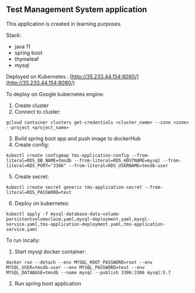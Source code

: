 ## Test Management System application
This application is created in learning purposes.

Stack:
- java 11
- spring boot
- thymeleaf
- mysql

Deployed on Kubernetes : [http://35.233.44.154:8080/](http://35.233.44.154:8080/)

To deploy on Google kubernetes engine:
1. Create cluster
2. Connect to cluster:
```
gcloud container clusters get-credentials <cluster_name> --zone <zone> --project <project_name>
```
3. Build spring boot app and push image to dockerHub
4. Create config:
```
kubectl create configmap tms-application-config --from-literal=RDS_DB_NAME=tmsdb --from-literal=RDS_HOSTNAME=mysql --from-literal=RDS_PORT="3306" --from-literal=RDS_USERNAME=tmsdb-user
```
5. Create secret:
```
kubectl create secret generic tms-application-secret --from-literal=RDS_PASSWORD=test
```
6. Deploy on kubernetes:
```
kubectl apply -f mysql-database-data-volume-persistentvolumeclaim.yaml,mysql-deployment.yaml,mysql-service.yaml,tms-application-deployment.yaml,tms-application-service.yaml
```
To run locally:
1. Start mysql docker container:
```
docker run --detach --env MYSQL_ROOT_PASSWORD=root --env MYSQL_USER=tmsdb-user --env MYSQL_PASSWORD=test --env MYSQL_DATABASE=tmsdb --name mysql --publish 3306:3306 mysql:5.7
```
2. Run spring boot application 


